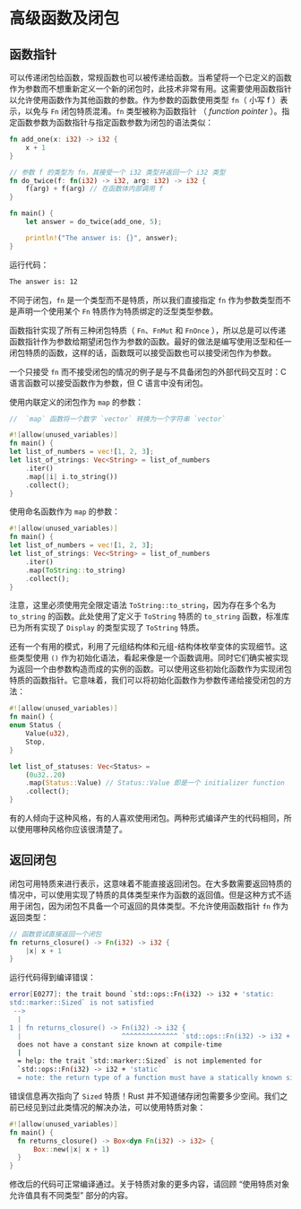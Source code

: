 # 高级函数及闭包

## 函数指针

可以传递闭包给函数，常规函数也可以被传递给函数。当希望将一个已定义的函数作为参数而不想重新定义一个新的闭包时，此技术非常有用。这需要使用函数指针以允许使用函数作为其他函数的参数。作为参数的函数使用类型 `fn`（ 小写 f ）表示，以免与 `Fn` 闭包特质混淆。`fn` 类型被称为函数指针 （ *function pointer* ）。指定函数参数为函数指针与指定函数参数为闭包的语法类似：

```rust
fn add_one(x: i32) -> i32 {
    x + 1
}

// 参数 f 的类型为 fn，其接受一个 i32 类型并返回一个 i32 类型
fn do_twice(f: fn(i32) -> i32, arg: i32) -> i32 {
    f(arg) + f(arg) // 在函数体内部调用 f
}

fn main() {
    let answer = do_twice(add_one, 5);

    println!("The answer is: {}", answer);
}
```

运行代码：

```bash
The answer is: 12
```

不同于闭包，`fn` 是一个类型而不是特质，所以我们直接指定 `fn` 作为参数类型而不是声明一个使用某个 `Fn` 特质作为特质绑定的泛型类型参数。

函数指针实现了所有三种闭包特质（ `Fn`、`FnMut` 和 `FnOnce` ），所以总是可以传递函数指针作为参数给期望闭包作为参数的函数。最好的做法是编写使用泛型和任一闭包特质的函数，这样的话，函数既可以接受函数也可以接受闭包作为参数。

一个只接受 `fn` 而不接受闭包的情况的例子是与不具备闭包的外部代码交互时：C 语言函数可以接受函数作为参数，但 C 语言中没有闭包。

使用内联定义的闭包作为 `map` 的参数：

```rust
//  `map` 函数将一个数字 `vector` 转换为一个字符串 `vector`

#![allow(unused_variables)]
fn main() {
let list_of_numbers = vec![1, 2, 3];
let list_of_strings: Vec<String> = list_of_numbers
    .iter()
    .map(|i| i.to_string())
    .collect();
}
```

使用命名函数作为 `map` 的参数：

```rust
#![allow(unused_variables)]
fn main() {
let list_of_numbers = vec![1, 2, 3];
let list_of_strings: Vec<String> = list_of_numbers
    .iter()
    .map(ToString::to_string)
    .collect();
}
```

注意，这里必须使用完全限定语法 `ToString::to_string`，因为存在多个名为 `to_string` 的函数。此处使用了定义于 `ToString` 特质的 `to_string` 函数，标准库已为所有实现了 `Display` 的类型实现了 `ToString` 特质。

还有一个有用的模式，利用了元组结构体和元组-结构体枚举变体的实现细节。这些类型使用 `()` 作为初始化语法，看起来像是一个函数调用。同时它们确实被实现为返回一个由参数构造而成的实例的函数。可以使用这些初始化函数作为实现闭包特质的函数指针。它意味着，我们可以将初始化函数作为参数传递给接受闭包的方法：

```rust
#![allow(unused_variables)]
fn main() {
enum Status {
    Value(u32),
    Stop,
}

let list_of_statuses: Vec<Status> =
    (0u32..20)
    .map(Status::Value) // Status::Value 即是一个 initializer function
    .collect();
}
```

有的人倾向于这种风格，有的人喜欢使用闭包。两种形式编译产生的代码相同，所以使用哪种风格你应该很清楚了。

## 返回闭包

闭包可用特质来进行表示，这意味着不能直接返回闭包。在大多数需要返回特质的情况中，可以使用实现了特质的具体类型来作为函数的返回值。但是这种方式不适用于闭包，因为闭包不具备一个可返回的具体类型。不允许使用函数指针 `fn` 作为返回类型：

```rust
// 函数尝试直接返回一个闭包
fn returns_closure() -> Fn(i32) -> i32 {
    |x| x + 1
}
```

运行代码得到编译错误：

```bash
error[E0277]: the trait bound `std::ops::Fn(i32) -> i32 + 'static:
std::marker::Sized` is not satisfied
 -->
  |
1 | fn returns_closure() -> Fn(i32) -> i32 {
  |                         ^^^^^^^^^^^^^^ `std::ops::Fn(i32) -> i32 + 'static`
  does not have a constant size known at compile-time
  |
  = help: the trait `std::marker::Sized` is not implemented for
  `std::ops::Fn(i32) -> i32 + 'static`
  = note: the return type of a function must have a statically known size
```

错误信息再次指向了 `Sized` 特质！Rust 并不知道储存闭包需要多少空间。我们之前已经见到过此类情况的解决办法，可以使用特质对象：

```rust
#![allow(unused_variables)]
fn main() {
  fn returns_closure() -> Box<dyn Fn(i32) -> i32> {
      Box::new(|x| x + 1)
  }
}
```

修改后的代码可正常编译通过。关于特质对象的更多内容，请回顾 “使用特质对象允许值具有不同类型” 部分的内容。
